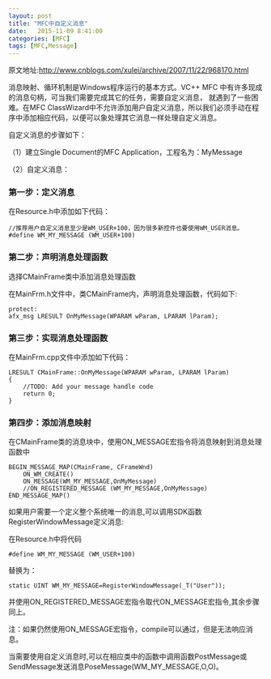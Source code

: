 ```yaml
---
layout: post
title: "MFC中自定义消息"
date:   2015-11-09 8:41:00 
categories: [MFC]
tags: [MFC,Message]
---
```


原文地址:http://www.cnblogs.com/xulei/archive/2007/11/22/968170.html

消息映射、循环机制是Windows程序运行的基本方式。VC++ MFC 中有许多现成的消息句柄，可当我们需要完成其它的任务，需要自定义消息，
就遇到了一些困难。在MFC ClassWizard中不允许添加用户自定义消息，所以我们必须手动在程序中添加相应代码，以便可以象处理其它消息一样处理自定义消息。

自定义消息的步骤如下：

（1）建立Single Document的MFC Application，工程名为：MyMessage

（2）自定义消息：

### 第一步：定义消息

在Resource.h中添加如下代码：

	//推荐用户自定义消息至少是WM_USER+100，因为很多新控件也要使用WM_USER消息。
	#define WM_MY_MESSAGE (WM_USER+100)
		
### 第二步：声明消息处理函数

选择CMainFrame类中添加消息处理函数

在MainFrm.h文件中，类CMainFrame内，声明消息处理函数，代码如下:

	protect:
	afx_msg LRESULT OnMyMessage(WPARAM wParam, LPARAM lParam); 
		
### 第三步：实现消息处理函数

在MainFrm.cpp文件中添加如下代码：

	LRESULT CMainFrame::OnMyMessage(WPARAM wParam, LPARAM lParam)
	{
		//TODO: Add your message handle code
		return 0;
	}
		
### 第四步：添加消息映射

在CMainFrame类的消息块中，使用ON_MESSAGE宏指令将消息映射到消息处理函数中

	BEGIN_MESSAGE_MAP(CMainFrame, CFrameWnd)
		ON_WM_CREATE()
		ON_MESSAGE(WM_MY_MESSAGE,OnMyMessage)
		//ON_REGISTERED_MESSAGE (WM_MY_MESSAGE,OnMyMessage)
	END_MESSAGE_MAP()

如果用户需要一个定义整个系统唯一的消息,可以调用SDK函数RegisterWindowMessage定义消息:

在Resource.h中将代码

	#define WM_MY_MESSAGE (WM_USER+100)
替换为：

	static UINT WM_MY_MESSAGE=RegisterWindowMessage(_T("User"));

并使用ON_REGISTERED_MESSAGE宏指令取代ON_MESSAGE宏指令,其余步骤同上。

注：如果仍然使用ON_MESSAGE宏指令，compile可以通过，但是无法响应消息。

当需要使用自定义消息时,可以在相应类中的函数中调用函数PostMessage或SendMessage发送消息PoseMessage(WM_MY_MESSAGE,O,O)。